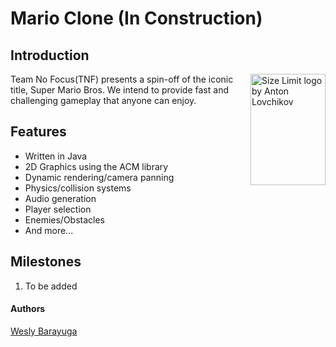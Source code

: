 # Mario Clone (In Construction)
## Introduction
<img src="Images/temp_box_logo.png" align="right"
     alt="Size Limit logo by Anton Lovchikov" width="120" height="178">
Team No Focus(TNF) presents a spin-off of the iconic title, Super Mario Bros. We intend to provide
fast and challenging gameplay that anyone can enjoy.
## Features
- Written in Java
- 2D Graphics using the ACM library
- Dynamic rendering/camera panning
- Physics/collision systems
- Audio generation
- Player selection
- Enemies/Obstacles
- And more...
## Milestones
1. To be added
#### Authors
[Wesly Barayuga](https://github.com/wes-brook) 
